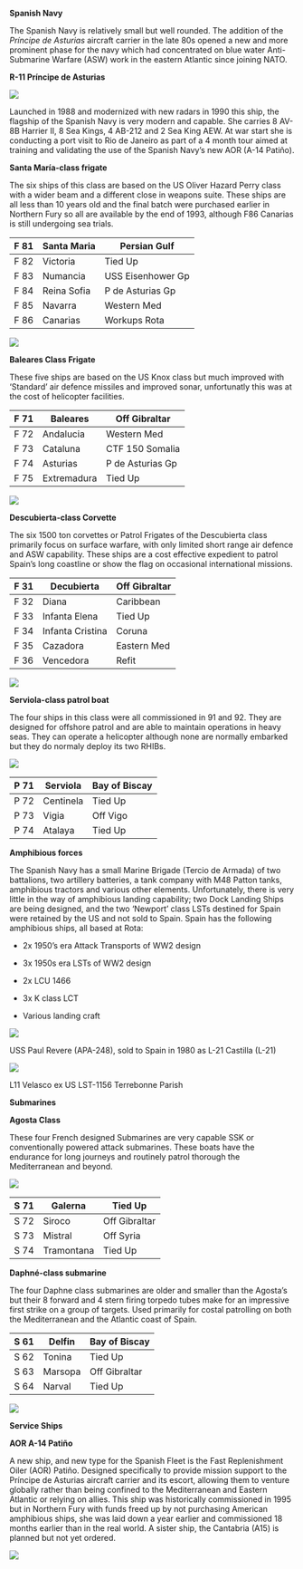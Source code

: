 **Spanish Navy**

The Spanish Navy is relatively small but well rounded. The addition of
the *Príncipe de Asturias* aircraft carrier in the late 80s opened a new
and more prominent phase for the navy which had concentrated on blue
water Anti-Submarine Warfare (ASW) work in the eastern Atlantic since
joining NATO.

**R-11 Príncipe de Asturias**

![](/assets/images/nato/es/navy/image1.jpg)

Launched in 1988 and modernized with new radars in 1990 this ship, the
flagship of the Spanish Navy is very modern and capable. She carries 8
AV-8B Harrier II, 8 Sea Kings, 4 AB-212 and 2 Sea King AEW. At war start
she is conducting a port visit to Rio de Janeiro as part of a 4 month
tour aimed at training and validating the use of the Spanish Navy’s new
AOR (A-14 Patiño).

**Santa María-class frigate**

The six ships of this class are based on the US Oliver Hazard Perry
class with a wider beam and a different close in weapons suite. These
ships are all less than 10 years old and the final batch were purchased
earlier in Northern Fury so all are available by the end of 1993,
although F86 Canarias is still undergoing sea trials.

| F 81 | Santa Maria | Persian Gulf      |
| ---- | ----------- | ----------------- |
| F 82 | Victoria    | Tied Up           |
| F 83 | Numancia    | USS Eisenhower Gp |
| F 84 | Reina Sofia | P de Asturias Gp  |
| F 85 | Navarra     | Western Med       |
| F 86 | Canarias    | Workups Rota      |

![](/assets/images/nato/es/navy/image2.jpeg)

**Baleares Class Frigate**

These five ships are based on the US Knox class but much improved with
‘Standard’ air defence missiles and improved sonar, unfortunatly this
was at the cost of helicopter facilities.

| F 71 | Baleares    | Off Gibraltar    |
| ---- | ----------- | ---------------- |
| F 72 | Andalucia   | Western Med      |
| F 73 | Cataluna    | CTF 150 Somalia  |
| F 74 | Asturias    | P de Asturias Gp |
| F 75 | Extremadura | Tied Up          |

![](/assets/images/nato/es/navy/image3.jpeg)

**Descubierta-class Corvette**

The six 1500 ton corvettes or Patrol Frigates of the Descubierta class
primarily focus on surface warfare, with only limited short range air
defence and ASW capability. These ships are a cost effective expedient
to patrol Spain’s long coastline or show the flag on occasional
international missions.

| F 31 | Decubierta       | Off Gibraltar |
| ---- | ---------------- | ------------- |
| F 32 | Diana            | Caribbean     |
| F 33 | Infanta Elena    | Tied Up       |
| F 34 | Infanta Cristina | Coruna        |
| F 35 | Cazadora         | Eastern Med   |
| F 36 | Vencedora        | Refit         |

![](/assets/images/nato/es/navy/image4.jpg)

**Serviola-class patrol boat**

The four ships in this class were all commissioned in 91 and 92. They
are designed for offshore patrol and are able to maintain operations in
heavy seas. They can operate a helicopter although none are normally
embarked but they do normaly deploy its two RHIBs.

![](/assets/images/nato/es/navy/image5.jpeg)

| P 71 | Serviola  | Bay of Biscay |
| ---- | --------- | ------------- |
| P 72 | Centinela | Tied Up       |
| P 73 | Vigia     | Off Vigo      |
| P 74 | Atalaya   | Tied Up       |

**Amphibious forces**

The Spanish Navy has a small Marine Brigade (Tercio de Armada) of two
battalions, two artillery batteries, a tank company with M48 Patton
tanks, amphibious tractors and various other elements. Unfortunately,
there is very little in the way of amphibious landing capability; two
Dock Landing Ships are being designed, and the two ‘Newport’ class LSTs
destined for Spain were retained by the US and not sold to Spain. Spain
has the following amphibious ships, all based at Rota:

  - 2x 1950’s era Attack Transports of WW2 design

  - 3x 1950s era LSTs of WW2 design

  - 2x LCU 1466

  - 3x K class LCT

  - Various landing craft

![](/assets/images/nato/es/navy/image6.jpg)

USS Paul Revere (APA-248), sold to Spain in 1980 as L-21 Castilla (L-21)

![](/assets/images/nato/es/navy/image7.jpg)

L11 Velasco ex US LST-1156 Terrebonne Parish

**Submarines**

**Agosta Class**

These four French designed Submarines are very capable SSK or
conventionally powered attack submarines. These boats have the endurance
for long journeys and routinely patrol thorough the Mediterranean and
beyond.

![](/assets/images/nato/es/navy/image8.jpg)

| S 71 | Galerna    | Tied Up       |
| ---- | ---------- | ------------- |
| S 72 | Siroco     | Off Gibraltar |
| S 73 | Mistral    | Off Syria     |
| S 74 | Tramontana | Tied Up       |

**Daphné-class submarine**

The four Daphne class submarines are older and smaller than the Agosta’s
but their 8 forward and 4 stern firing torpedo tubes make for an
impressive first strike on a group of targets. Used primarily for costal
patrolling on both the Mediterranean and the Atlantic coast of Spain.

| S 61 | Delfin  | Bay of Biscay |
| ---- | ------- | ------------- |
| S 62 | Tonina  | Tied Up       |
| S 63 | Marsopa | Off Gibraltar |
| S 64 | Narval  | Tied Up       |

![](/assets/images/nato/es/navy/image9.jpg)

**Service Ships**

**AOR A-14 Patiño**

A new ship, and new type for the Spanish Fleet is the Fast Replenishment
Oiler (AOR) Patiño. Designed specifically to provide mission support to
the Príncipe de Asturias aircraft carrier and its escort, allowing them
to venture globally rather than being confined to the Mediterranean and
Eastern Atlantic or relying on allies. This ship was historically
commissioned in 1995 but in Northern Fury with funds freed up by not
purchasing American amphibious ships, she was laid down a year earlier
and commissioned 18 months earlier than in the real world. A sister
ship, the Cantabria (A15) is planned but not yet ordered.

![](/assets/images/nato/es/navy/image10.jpg)
